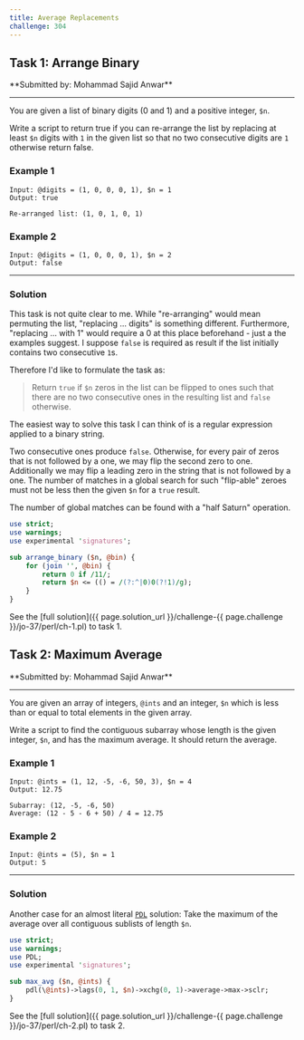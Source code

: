 ```yaml
---
title: Average Replacements
challenge: 304
---
```

<h2 id="task-1">
Task 1: Arrange Binary
</h2>
**Submitted by: Mohammad Sajid Anwar**

---
You are given a list of binary digits (0 and 1) and a positive integer, `$n`.

Write a script to return true if you can re-arrange the list by replacing at least `$n` digits with `1` in the given list so that no two consecutive digits are `1` otherwise return false.

### Example 1
```
Input: @digits = (1, 0, 0, 0, 1), $n = 1
Output: true

Re-arranged list: (1, 0, 1, 0, 1)
```
### Example 2
```
Input: @digits = (1, 0, 0, 0, 1), $n = 2
Output: false
```

---
### Solution
This task is not quite clear to me.
While "re-arranging" would mean permuting the list, "replacing ... digits" is something different.
Furthermore, "replacing ... with 1" would require a 0 at this place beforehand - just a the examples suggest.
I suppose `false` is required as result if the list initially contains two consecutive `1`s.

Therefore I'd like to formulate the task as:
> Return `true` if `$n` zeros in the list can be flipped to ones such that there are no two consecutive ones in the resulting list and `false` otherwise.

The easiest way to solve this task I can think of is a regular expression applied to a binary string.

Two consecutive ones produce `false`.
Otherwise, for every pair of zeros that is not followed by a one, we may flip the second zero to one.
Additionally we may flip a leading zero in the string that is not followed by a one.
The number of matches in a global search for such "flip-able" zeroes must not be less then the given `$n` for a `true` result.

The number of global matches can be found with a "half Saturn" operation.
```perl
use strict;
use warnings;
use experimental 'signatures';

sub arrange_binary ($n, @bin) {
    for (join '', @bin) {
        return 0 if /11/;
        return $n <= (() = /(?:^|0)0(?!1)/g);
    }
}
```
See the [full solution]({{ page.solution_url }}/challenge-{{ page.challenge }}/jo-37/perl/ch-1.pl) to task 1.

<!--
See [discussion](https://github.com/jo-37/the-bears-den/issues/XXX
-->

<h2 id="task-2">
Task 2: Maximum Average
</h2>
**Submitted by: Mohammad Sajid Anwar**

---
You are given an array of integers, `@ints` and an integer, `$n` which is less than or equal to total elements in the given array.

Write a script to find the contiguous subarray whose length is the given integer, `$n`, and has the maximum average. It should return the average.

### Example 1
```
Input: @ints = (1, 12, -5, -6, 50, 3), $n = 4
Output: 12.75

Subarray: (12, -5, -6, 50)
Average: (12 - 5 - 6 + 50) / 4 = 12.75
```
### Example 2
```
Input: @ints = (5), $n = 1
Output: 5
```
---
### Solution
Another case for an almost literal [`PDL`](https://metacpan.org/pod/PDL) solution:
Take the maximum of the average over all contiguous sublists of length `$n`.
```perl
use strict;
use warnings;
use PDL;
use experimental 'signatures';

sub max_avg ($n, @ints) {
    pdl(\@ints)->lags(0, 1, $n)->xchg(0, 1)->average->max->sclr;
}
```
See the [full solution]({{ page.solution_url }}/challenge-{{ page.challenge }}/jo-37/perl/ch-2.pl) to task 2.

<!--
See [discussion](https://github.com/jo-37/the-bears-den/issues/XXX
-->
